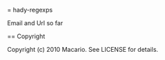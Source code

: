 = hady-regexps

Email and Url so far



== Copyright

Copyright (c) 2010 Macario. See LICENSE for details.
